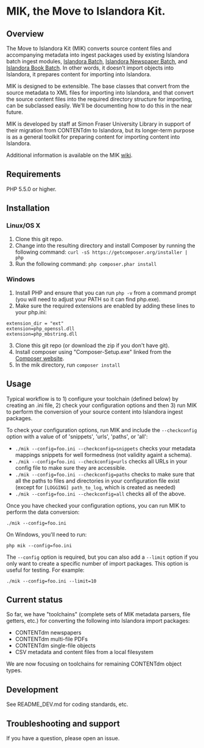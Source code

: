 # MIK, the Move to Islandora Kit.

## Overview

The Move to Islandora Kit (MIK) converts source content files and accompanying metadata into ingest packages used by existing Islandora batch ingest modules, [Islandora Batch](https://github.com/Islandora/islandora_batch), [Islandora Newspaper Batch](https://github.com/discoverygarden/islandora_newspaper_batch), and [Islandora Book Batch](https://github.com/Islandora/islandora_book_batch). In other words, it doesn’t import objects into Islandora, it prepares content for importing into Islandora.

MIK is designed to be extensible. The base classes that convert from the source metadata to XML files for importing into Islandora, and that convert the source content files into the required directory structure for importing, can be subclassed easily. We'll be documenting how to do this in the near future.

MIK is developed by staff at Simon Fraser University Library in support of their migration from CONTENTdm to Islandora, but its longer-term purpose is as a general toolkit for preparing content for importing content into Islandora.

Additional information is available on the MIK [wiki](https://github.com/MarcusBarnes/mik/wiki).

## Requirements

PHP 5.5.0 or higher.

## Installation

### Linux/OS X

1. Clone this git repo.
2. Change into the resulting directory and install Composer by running the following command: `curl -sS https://getcomposer.org/installer | php`
3. Run the following command: `php composer.phar install`

### Windows
1. Install PHP and ensure that you can run `php -v` from a command prompt (you will need to adjust your PATH so it can find php.exe).
2. Make sure the required extensions are enabled by adding these lines to your php.ini:

  ```
  extension_dir = "ext"
  extension=php_openssl.dll
  extension=php_mbstring.dll
  ```
3. Clone this git repo (or download the zip if you don't have git).
4. Install composer using "Composer-Setup.exe" linked from the [Composer website](https://getcomposer.org/doc/00-intro.md).
5. In the mik directory, run `composer install`

## Usage

Typical workflow is to 1) configure your toolchain (defined below) by creating an .ini file, 2) check your configuration options and then 3) run MIK to perform the conversion of your source content into Islandora ingest packages.

To check your configuration options, run MIK and include the `--checkconfig` option with a value of of 'snippets', 'urls', 'paths', or 'all':

* `./mik --config=foo.ini --checkconfig=snippets` checks your metadata mappings snippets for well formedness (not validity againt a schema).
* `./mik --config=foo.ini --checkconfig=urls` checks all URLs in your config file to make sure they are accessible.
* `./mik --config=foo.ini --checkconfig=paths` checks to make sure that all the paths to files and directories in your configuration file exist (except for `[LOGGING] path_to_log`, which is created as needed)
* `./mik --config=foo.ini --checkconfig=all` checks all of the above.

Once you have checked your configuration options, you can run MIK to perform the data conversion:

```./mik --config=foo.ini```

On Windows, you'll need to run:

```php mik --config=foo.ini```

The `--config` option is required, but you can also add a `--limit` option if you only want to create a specific number of import packages. This option is useful for testing. For example:

```./mik --config=foo.ini --limit=10```

## Current status

So far, we have "toolchains" (complete sets of MIK metadata parsers, file getters, etc.) for converting the following into Islandora import packages:

* CONTENTdm newspapers
* CONTENTdm multi-file PDFs
* CONTENTdm single-file objects
* CSV metadata and content files from a local filesystem

We are now focusing on toolchains for remaining CONTENTdm object types.

## Development

See README_DEV.md for coding standards, etc.

## Troubleshooting and support

If you have a question, please open an issue.
